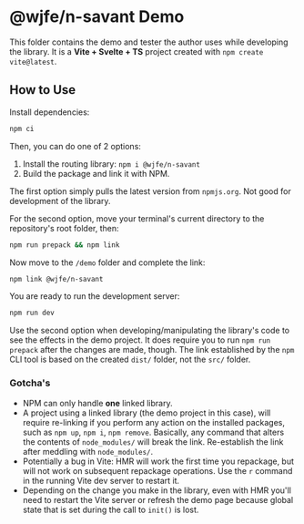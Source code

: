 # @wjfe/n-savant Demo

This folder contains the demo and tester the author uses while developing the library.  It is a **Vite + Svelte + TS** project created with `npm create vite@latest`.

## How to Use

Install dependencies:

```bash
npm ci
```

Then, you can do one of 2 options:

1. Install the routing library:  `npm i @wjfe/n-savant`
2. Build the package and link it with NPM.

The first option simply pulls the latest version from `npmjs.org`.  Not good for development of the library.

For the second option, move your terminal's current directory to the repository's root folder, then:

```bash
npm run prepack && npm link
```

Now move to the `/demo` folder and complete the link:

```bash
npm link @wjfe/n-savant
```

You are ready to run the development server:

```bash
npm run dev
```

Use the second option when developing/manipulating the library's code to see the effects in the demo project.  It does require you to run `npm run prepack` after the changes are made, though.  The link established by the `npm` CLI tool is based on the created `dist/` folder, not the `src/` folder.

### Gotcha's

+ NPM can only handle **one** linked library.
+ A project using a linked library (the demo project in this case), will require re-linking if you perform any action on the installed packages, such as `npm up`, `npm i`, `npm remove`.  Basically, any command that alters the contents of `node_modules/` will break the link.  Re-establish the link after meddling with `node_modules/`.
+ Potentially a bug in Vite:  HMR will work the first time you repackage, but will not work on subsequent repackage operations.  Use the `r` command in the running Vite dev server to restart it.
+ Depending on the change you make in the library, even with HMR you'll need to restart the Vite server or refresh the demo page because global state that is set during the call to `init()` is lost.
